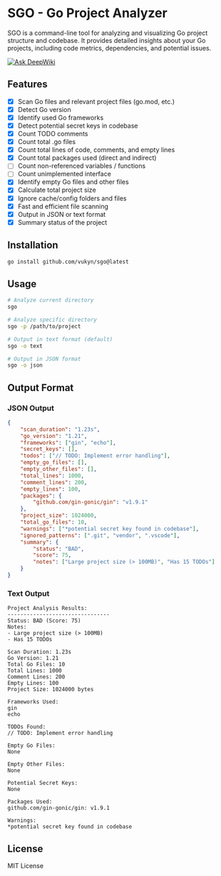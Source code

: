 # SGO - Go Project Analyzer

SGO is a command-line tool for analyzing and visualizing Go project structure and codebase. It provides detailed insights about your Go projects, including code metrics, dependencies, and potential issues.

[![Ask DeepWiki](https://deepwiki.com/badge.svg)](https://deepwiki.com/vukyn/sgo)

## Features

-   [x] Scan Go files and relevant project files (go.mod, etc.)
-   [x] Detect Go version
-   [x] Identify used Go frameworks
-   [x] Detect potential secret keys in codebase
-   [x] Count TODO comments
-   [x] Count total .go files
-   [x] Count total lines of code, comments, and empty lines
-   [x] Count total packages used (direct and indirect)
-   [ ] Count non-referenced variables / functions
-   [ ] Count unimplemented interface
-   [x] Identify empty Go files and other files
-   [x] Calculate total project size
-   [x] Ignore cache/config folders and files
-   [x] Fast and efficient file scanning
-   [x] Output in JSON or text format
-   [x] Summary status of the project

## Installation

```bash
go install github.com/vukyn/sgo@latest
```

## Usage

```bash
# Analyze current directory
sgo

# Analyze specific directory
sgo -p /path/to/project

# Output in text format (default)
sgo -o text

# Output in JSON format
sgo -o json
```

## Output Format

### JSON Output

```json
{
	"scan_duration": "1.23s",
	"go_version": "1.21",
	"frameworks": ["gin", "echo"],
	"secret_keys": [],
	"todos": ["// TODO: Implement error handling"],
	"empty_go_files": [],
	"empty_other_files": [],
	"total_lines": 1000,
	"comment_lines": 200,
	"empty_lines": 100,
	"packages": {
		"github.com/gin-gonic/gin": "v1.9.1"
	},
	"project_size": 1024000,
	"total_go_files": 10,
	"warnings": ["*potential secret key found in codebase"],
	"ignored_patterns": [".git", "vendor", ".vscode"],
	"summary": {
		"status": "BAD",
		"score": 75,
		"notes": ["Large project size (> 100MB)", "Has 15 TODOs"]
	}
}
```

### Text Output

```
Project Analysis Results:
--------------------------------
Status: BAD (Score: 75)
Notes:
- Large project size (> 100MB)
- Has 15 TODOs

Scan Duration: 1.23s
Go Version: 1.21
Total Go Files: 10
Total Lines: 1000
Comment Lines: 200
Empty Lines: 100
Project Size: 1024000 bytes

Frameworks Used:
gin
echo

TODOs Found:
// TODO: Implement error handling

Empty Go Files:
None

Empty Other Files:
None

Potential Secret Keys:
None

Packages Used:
github.com/gin-gonic/gin: v1.9.1

Warnings:
*potential secret key found in codebase
```

## License

MIT License
